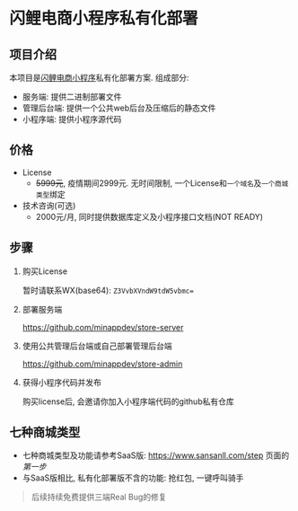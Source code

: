 # 闪鲤电商小程序私有化部署

## 项目介绍

本项目是[闪鲤电商小程序](https://www.sansanll.com)私有化部署方案. 组成部分:

* 服务端: 提供二进制部署文件
* 管理后台端: 提供一个公共web后台及压缩后的静态文件
* 小程序端: 提供小程序源代码

## 价格

* License
    * ~~5999元~~, 疫情期间2999元. 无时间限制, 一个License和`一个域名`及`一个商城类型`绑定
* 技术咨询(可选)
    * 2000元/月, 同时提供数据库定义及小程序接口文档(NOT READY)

## 步骤

1. 购买License

    暂时请联系WX(base64): `Z3VvbXVndW9tdW5vbmc=`

2. 部署服务端

    https://github.com/minappdev/store-server 

3. 使用公共管理后台端或自己部署管理后台端

    https://github.com/minappdev/store-admin

4. 获得小程序代码并发布

    购买license后, 会邀请你加入小程序端代码的github私有仓库

## 七种商城类型

* 七种商城类型及功能请参考SaaS版: https://www.sansanll.com/step 页面的*第一步*
* 与SaaS版相比, 私有化部署版不含的功能: 抢红包, 一键呼叫骑手

> 后续持续免费提供三端Real Bug的修复
